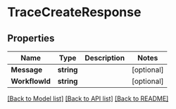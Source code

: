# TraceCreateResponse

## Properties

Name | Type | Description | Notes
------------ | ------------- | ------------- | -------------
**Message** | **string** |  | [optional] 
**WorkflowId** | **string** |  | [optional] 

[[Back to Model list]](../README.md#documentation-for-models) [[Back to API list]](../README.md#documentation-for-api-endpoints) [[Back to README]](../README.md)


